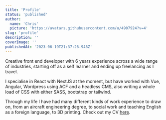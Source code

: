 ```yaml
---
title: 'Profile'
status: 'published'
author:
  name: 'Chris'
  picture: 'https://avatars.githubusercontent.com/u/4907924?v=4'
slug: 'profile'
description: ''
coverImage: ''
publishedAt: '2023-06-19T21:37:26.946Z'
---
```


Creative front end developer with 6 years experience across a wide range of industries, starting off as a self learner and ending up freelancing as I travel.

I specialise in React with NextJS at the moment, but have worked with Vue, Angular, Wordpress using ACF and a headless CMS, also writing a whole load of CSS with either SASS, bootstrap or tailwind.

Through my life I have had many different kinds of work experience to draw on, from an aircraft engineering degree, to social work and teaching English as a foreign language, to 3D printing. Check out my CV [here](https://docs.google.com/document/d/1WO9DTH1gGcrrJKiIwlCtmu4ipBeE-W42/export?format=pdf).

